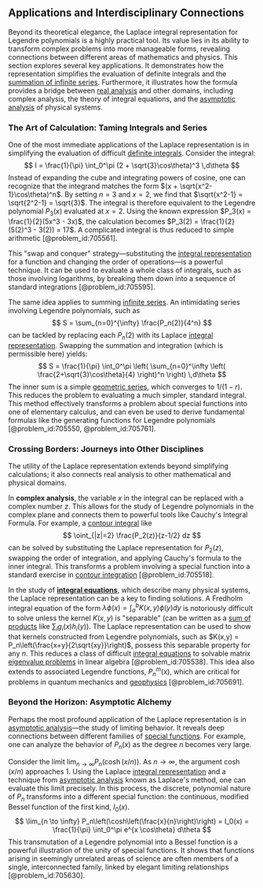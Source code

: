 ## Applications and Interdisciplinary Connections

Beyond its theoretical elegance, the Laplace integral representation for Legendre polynomials is a highly practical tool. Its value lies in its ability to transform complex problems into more manageable forms, revealing connections between different areas of mathematics and physics. This section explores several key applications. It demonstrates how the representation simplifies the evaluation of definite integrals and the [summation of infinite series](@article_id:177673). Furthermore, it illustrates how the formula provides a bridge between [real analysis](@article_id:145425) and other domains, including complex analysis, the theory of integral equations, and the [asymptotic analysis](@article_id:159922) of physical systems.

### The Art of Calculation: Taming Integrals and Series

One of the most immediate applications of the Laplace representation is in simplifying the evaluation of difficult [definite integrals](@article_id:147118). Consider the integral:
$$ I = \frac{1}{\pi} \int_0^\pi (2 + \sqrt{3}\cos\theta)^3 \,d\theta $$
Instead of expanding the cube and integrating powers of cosine, one can recognize that the integrand matches the form $(x + \sqrt{x^2-1}\cos\theta)^n$. By setting $n=3$ and $x=2$, we find that $\sqrt{x^2-1} = \sqrt{2^2-1} = \sqrt{3}$. The integral is therefore equivalent to the Legendre polynomial $P_3(x)$ evaluated at $x=2$. Using the known expression $P_3(x) = \frac{1}{2}(5x^3 - 3x)$, the calculation becomes $P_3(2) = \frac{1}{2}(5(2)^3 - 3(2)) = 17$. A complicated integral is thus reduced to simple arithmetic [@problem_id:705561].

This "swap and conquer" strategy—substituting the [integral representation](@article_id:197856) for a function and changing the order of operations—is a powerful technique. It can be used to evaluate a whole class of integrals, such as those involving logarithms, by breaking them down into a sequence of standard integrations [@problem_id:705595].

The same idea applies to summing [infinite series](@article_id:142872). An intimidating series involving Legendre polynomials, such as
$$ S = \sum_{n=0}^{\infty} \frac{P_n(2)}{4^n} $$
can be tackled by replacing each $P_n(2)$ with its Laplace [integral representation](@article_id:197856). Swapping the summation and integration (which is permissible here) yields:
$$ S = \frac{1}{\pi} \int_0^\pi \left( \sum_{n=0}^\infty \left( \frac{2+\sqrt{3}\cos\theta}{4} \right)^n \right) \,d\theta $$
The inner sum is a simple [geometric series](@article_id:157996), which converges to $1/(1-r)$. This reduces the problem to evaluating a much simpler, standard integral. This method effectively transforms a problem about special functions into one of elementary calculus, and can even be used to derive fundamental formulas like the generating functions for Legendre polynomials [@problem_id:705550, @problem_id:705761].

### Crossing Borders: Journeys into Other Disciplines

The utility of the Laplace representation extends beyond simplifying calculations; it also connects real analysis to other mathematical and physical domains.

In **complex analysis**, the variable $x$ in the integral can be replaced with a complex number $z$. This allows for the study of Legendre polynomials in the complex plane and connects them to powerful tools like Cauchy's Integral Formula. For example, a [contour integral](@article_id:164220) like
$$ \oint_{|z|=2} \frac{P_2(z)}{z-1/2} dz $$
can be solved by substituting the Laplace representation for $P_2(z)$, swapping the order of integration, and applying Cauchy's formula to the inner integral. This transforms a problem involving a special function into a standard exercise in [contour integration](@article_id:168952) [@problem_id:705518].

In the study of **[integral equations](@article_id:138149)**, which describe many physical systems, the Laplace representation can be a key to finding solutions. A Fredholm integral equation of the form $\lambda \phi(x) = \int_a^b K(x,y) \phi(y) dy$ is notoriously difficult to solve unless the kernel $K(x,y)$ is "separable" (can be written as a [sum of products](@article_id:164709) like $\sum_i g_i(x) h_i(y)$). The Laplace representation can be used to show that kernels constructed from Legendre polynomials, such as $K(x,y) = P_n\left(\frac{x+y}{2\sqrt{xy}}\right)$, possess this separable property for any $n$. This reduces a class of difficult [integral equations](@article_id:138149) to solvable matrix [eigenvalue problems](@article_id:141659) in linear algebra [@problem_id:705538]. This idea also extends to associated Legendre functions, $P_n^m(x)$, which are critical for problems in quantum mechanics and [geophysics](@article_id:146848) [@problem_id:705691].

### Beyond the Horizon: Asymptotic Alchemy

Perhaps the most profound application of the Laplace representation is in [asymptotic analysis](@article_id:159922)—the study of limiting behavior. It reveals deep connections between different families of [special functions](@article_id:142740). For example, one can analyze the behavior of $P_n(x)$ as the degree $n$ becomes very large.

Consider the limit $\lim_{n \to \infty} P_n(\cosh(x/n))$. As $n \to \infty$, the argument $\cosh(x/n)$ approaches 1. Using the Laplace [integral representation](@article_id:197856) and a technique from [asymptotic analysis](@article_id:159922) known as Laplace's method, one can evaluate this limit precisely. In this process, the discrete, polynomial nature of $P_n$ transforms into a different special function: the continuous, modified Bessel function of the first kind, $I_0(x)$.
$$ \lim_{n \to \infty} P_n\left(\cosh\left(\frac{x}{n}\right)\right) = I_0(x) = \frac{1}{\pi} \int_0^\pi e^{x \cos\theta} d\theta $$
This transmutation of a Legendre polynomial into a Bessel function is a powerful illustration of the unity of special functions. It shows that functions arising in seemingly unrelated areas of science are often members of a single, interconnected family, linked by elegant limiting relationships [@problem_id:705630].
